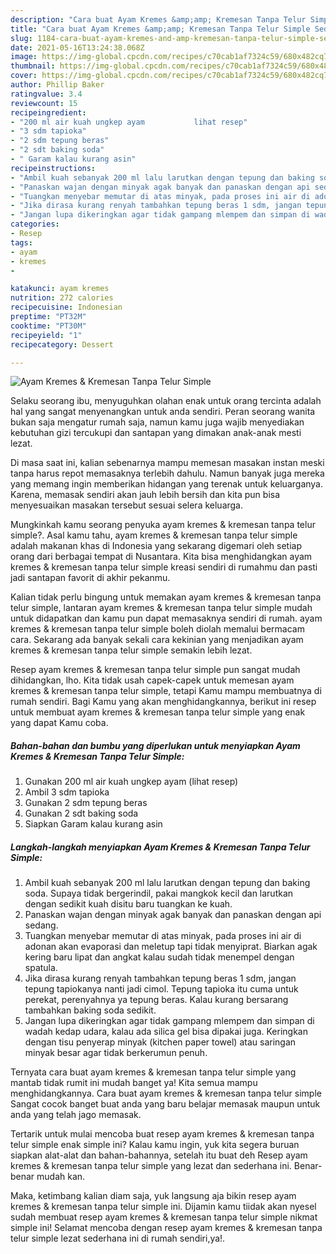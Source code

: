 ```yaml
---
description: "Cara buat Ayam Kremes &amp;amp; Kremesan Tanpa Telur Simple Sederhana Untuk Jualan"
title: "Cara buat Ayam Kremes &amp;amp; Kremesan Tanpa Telur Simple Sederhana Untuk Jualan"
slug: 1184-cara-buat-ayam-kremes-and-amp-kremesan-tanpa-telur-simple-sederhana-untuk-jualan
date: 2021-05-16T13:24:38.068Z
image: https://img-global.cpcdn.com/recipes/c70cab1af7324c59/680x482cq70/ayam-kremes-kremesan-tanpa-telur-simple-foto-resep-utama.jpg
thumbnail: https://img-global.cpcdn.com/recipes/c70cab1af7324c59/680x482cq70/ayam-kremes-kremesan-tanpa-telur-simple-foto-resep-utama.jpg
cover: https://img-global.cpcdn.com/recipes/c70cab1af7324c59/680x482cq70/ayam-kremes-kremesan-tanpa-telur-simple-foto-resep-utama.jpg
author: Phillip Baker
ratingvalue: 3.4
reviewcount: 15
recipeingredient:
- "200 ml air kuah ungkep ayam           lihat resep"
- "3 sdm tapioka"
- "2 sdm tepung beras"
- "2 sdt baking soda"
- " Garam kalau kurang asin"
recipeinstructions:
- "Ambil kuah sebanyak 200 ml lalu larutkan dengan tepung dan baking soda. Supaya tidak bergerindil, pakai mangkok kecil dan larutkan dengan sedikit kuah disitu baru tuangkan ke kuah."
- "Panaskan wajan dengan minyak agak banyak dan panaskan dengan api sedang."
- "Tuangkan menyebar memutar di atas minyak, pada proses ini air di adonan akan evaporasi dan meletup tapi tidak menyiprat. Biarkan agak kering baru lipat dan angkat kalau sudah tidak menempel dengan spatula."
- "Jika dirasa kurang renyah tambahkan tepung beras 1 sdm, jangan tepung tapiokanya nanti jadi cimol. Tepung tapioka itu cuma untuk perekat, perenyahnya ya tepung beras. Kalau kurang bersarang tambahkan baking soda sedikit."
- "Jangan lupa dikeringkan agar tidak gampang mlempem dan simpan di wadah kedap udara, kalau ada silica gel bisa dipakai juga. Keringkan dengan tisu penyerap minyak (kitchen paper towel) atau saringan minyak besar agar tidak berkerumun penuh."
categories:
- Resep
tags:
- ayam
- kremes
- 

katakunci: ayam kremes  
nutrition: 272 calories
recipecuisine: Indonesian
preptime: "PT32M"
cooktime: "PT30M"
recipeyield: "1"
recipecategory: Dessert

---
```



![Ayam Kremes &amp; Kremesan Tanpa Telur Simple](https://img-global.cpcdn.com/recipes/c70cab1af7324c59/680x482cq70/ayam-kremes-kremesan-tanpa-telur-simple-foto-resep-utama.jpg)

Selaku seorang ibu, menyuguhkan olahan enak untuk orang tercinta adalah hal yang sangat menyenangkan untuk anda sendiri. Peran seorang  wanita bukan saja mengatur rumah saja, namun kamu juga wajib menyediakan kebutuhan gizi tercukupi dan santapan yang dimakan anak-anak mesti lezat.

Di masa  saat ini, kalian sebenarnya mampu memesan masakan instan meski tanpa harus repot memasaknya terlebih dahulu. Namun banyak juga mereka yang memang ingin memberikan hidangan yang terenak untuk keluarganya. Karena, memasak sendiri akan jauh lebih bersih dan kita pun bisa menyesuaikan masakan tersebut sesuai selera keluarga. 



Mungkinkah kamu seorang penyuka ayam kremes &amp; kremesan tanpa telur simple?. Asal kamu tahu, ayam kremes &amp; kremesan tanpa telur simple adalah makanan khas di Indonesia yang sekarang digemari oleh setiap orang dari berbagai tempat di Nusantara. Kita bisa menghidangkan ayam kremes &amp; kremesan tanpa telur simple kreasi sendiri di rumahmu dan pasti jadi santapan favorit di akhir pekanmu.

Kalian tidak perlu bingung untuk memakan ayam kremes &amp; kremesan tanpa telur simple, lantaran ayam kremes &amp; kremesan tanpa telur simple mudah untuk didapatkan dan kamu pun dapat memasaknya sendiri di rumah. ayam kremes &amp; kremesan tanpa telur simple boleh diolah memalui bermacam cara. Sekarang ada banyak sekali cara kekinian yang menjadikan ayam kremes &amp; kremesan tanpa telur simple semakin lebih lezat.

Resep ayam kremes &amp; kremesan tanpa telur simple pun sangat mudah dihidangkan, lho. Kita tidak usah capek-capek untuk memesan ayam kremes &amp; kremesan tanpa telur simple, tetapi Kamu mampu membuatnya di rumah sendiri. Bagi Kamu yang akan menghidangkannya, berikut ini resep untuk membuat ayam kremes &amp; kremesan tanpa telur simple yang enak yang dapat Kamu coba.

<!--inarticleads1-->

##### Bahan-bahan dan bumbu yang diperlukan untuk menyiapkan Ayam Kremes &amp; Kremesan Tanpa Telur Simple:

1. Gunakan 200 ml air kuah ungkep ayam           (lihat resep)
1. Ambil 3 sdm tapioka
1. Gunakan 2 sdm tepung beras
1. Gunakan 2 sdt baking soda
1. Siapkan  Garam kalau kurang asin




<!--inarticleads2-->

##### Langkah-langkah menyiapkan Ayam Kremes &amp; Kremesan Tanpa Telur Simple:

1. Ambil kuah sebanyak 200 ml lalu larutkan dengan tepung dan baking soda. Supaya tidak bergerindil, pakai mangkok kecil dan larutkan dengan sedikit kuah disitu baru tuangkan ke kuah.
1. Panaskan wajan dengan minyak agak banyak dan panaskan dengan api sedang.
1. Tuangkan menyebar memutar di atas minyak, pada proses ini air di adonan akan evaporasi dan meletup tapi tidak menyiprat. Biarkan agak kering baru lipat dan angkat kalau sudah tidak menempel dengan spatula.
1. Jika dirasa kurang renyah tambahkan tepung beras 1 sdm, jangan tepung tapiokanya nanti jadi cimol. Tepung tapioka itu cuma untuk perekat, perenyahnya ya tepung beras. Kalau kurang bersarang tambahkan baking soda sedikit.
1. Jangan lupa dikeringkan agar tidak gampang mlempem dan simpan di wadah kedap udara, kalau ada silica gel bisa dipakai juga. Keringkan dengan tisu penyerap minyak (kitchen paper towel) atau saringan minyak besar agar tidak berkerumun penuh.




Ternyata cara buat ayam kremes &amp; kremesan tanpa telur simple yang mantab tidak rumit ini mudah banget ya! Kita semua mampu menghidangkannya. Cara buat ayam kremes &amp; kremesan tanpa telur simple Sangat cocok banget buat anda yang baru belajar memasak maupun untuk anda yang telah jago memasak.

Tertarik untuk mulai mencoba buat resep ayam kremes &amp; kremesan tanpa telur simple enak simple ini? Kalau kamu ingin, yuk kita segera buruan siapkan alat-alat dan bahan-bahannya, setelah itu buat deh Resep ayam kremes &amp; kremesan tanpa telur simple yang lezat dan sederhana ini. Benar-benar mudah kan. 

Maka, ketimbang kalian diam saja, yuk langsung aja bikin resep ayam kremes &amp; kremesan tanpa telur simple ini. Dijamin kamu tiidak akan nyesel sudah membuat resep ayam kremes &amp; kremesan tanpa telur simple nikmat simple ini! Selamat mencoba dengan resep ayam kremes &amp; kremesan tanpa telur simple lezat sederhana ini di rumah sendiri,ya!.

